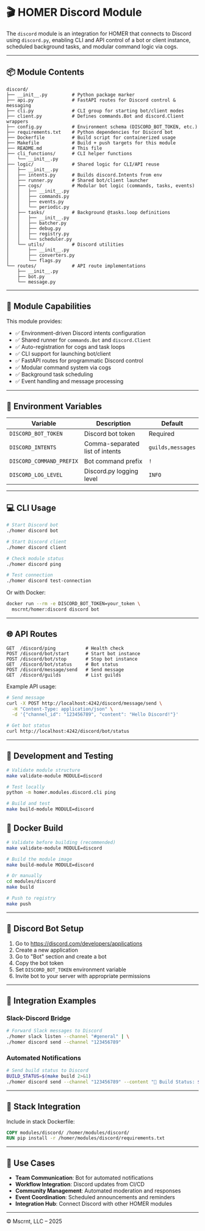 # 🎬 HOMER Discord Module

The `discord` module is an integration for HOMER that connects to Discord using `discord.py`, enabling CLI and API control of a bot or client instance, scheduled background tasks, and modular command logic via cogs.

---

## 📦 Module Contents

```text
discord/
├── __init__.py         # Python package marker
├── api.py              # FastAPI routes for Discord control & messaging
├── cli.py              # CLI group for starting bot/client modes
├── client.py           # Defines commands.Bot and discord.Client wrappers
├── config.py           # Environment schema (DISCORD_BOT_TOKEN, etc.)
├── requirements.txt    # Python dependencies for Discord bot
├── Dockerfile          # Build script for containerized usage
├── Makefile            # Build + push targets for this module
├── README.md           # This file
├── cli_functions/      # CLI helper functions
│   └── __init__.py
├── logic/              # Shared logic for CLI/API reuse
│   ├── __init__.py
│   ├── intents.py      # Builds discord.Intents from env
│   ├── runner.py       # Shared bot/client launcher
│   ├── cogs/           # Modular bot logic (commands, tasks, events)
│   │   ├── __init__.py
│   │   ├── commands.py
│   │   ├── events.py
│   │   └── periodic.py
│   ├── tasks/          # Background @tasks.loop definitions
│   │   ├── __init__.py
│   │   ├── batcher.py
│   │   ├── debug.py
│   │   ├── registry.py
│   │   └── scheduler.py
│   └── utils/          # Discord utilities
│       ├── __init__.py
│       ├── converters.py
│       └── flags.py
└── routes/             # API route implementations
    ├── __init__.py
    ├── bot.py
    └── message.py
```

---

## 🧠 Module Capabilities

This module provides:

* ✅ Environment-driven Discord intents configuration
* ✅ Shared runner for `commands.Bot` and `discord.Client`
* ✅ Auto-registration for cogs and task loops
* ✅ CLI support for launching bot/client
* ✅ FastAPI routes for programmatic Discord control
* ✅ Modular command system via cogs
* ✅ Background task scheduling
* ✅ Event handling and message processing

---

## 🔧 Environment Variables

| Variable                | Description                           | Default     |
| ----------------------- | ------------------------------------- | ----------- |
| `DISCORD_BOT_TOKEN`     | Discord bot token                     | Required    |
| `DISCORD_INTENTS`       | Comma-separated list of intents       | `guilds,messages` |
| `DISCORD_COMMAND_PREFIX`| Bot command prefix                    | `!`         |
| `DISCORD_LOG_LEVEL`     | Discord.py logging level             | `INFO`      |

---

## 💻 CLI Usage

```bash
# Start Discord bot
./homer discord bot

# Start Discord client
./homer discord client

# Check module status
./homer discord ping

# Test connection
./homer discord test-connection
```

Or with Docker:

```bash
docker run --rm -e DISCORD_BOT_TOKEN=your_token \
  mscrnt/homer:discord discord bot
```

---

## 🌐 API Routes

```http
GET  /discord/ping           # Health check
POST /discord/bot/start      # Start bot instance
POST /discord/bot/stop       # Stop bot instance
GET  /discord/bot/status     # Bot status
POST /discord/message/send   # Send message
GET  /discord/guilds         # List guilds
```

Example API usage:

```bash
# Send message
curl -X POST http://localhost:4242/discord/message/send \
  -H "Content-Type: application/json" \
  -d '{"channel_id": "123456789", "content": "Hello Discord!"}'

# Get bot status
curl http://localhost:4242/discord/bot/status
```

---

## 🧪 Development and Testing

```bash
# Validate module structure
make validate-module MODULE=discord

# Test locally
python -m homer.modules.discord.cli ping

# Build and test
make build-module MODULE=discord
```

## 🐳 Docker Build

```bash
# Validate before building (recommended)
make validate-module MODULE=discord

# Build the module image
make build-module MODULE=discord

# Or manually
cd modules/discord
make build

# Push to registry
make push
```

---

## 🤖 Discord Bot Setup

1. Go to https://discord.com/developers/applications
2. Create a new application
3. Go to "Bot" section and create a bot
4. Copy the bot token
5. Set `DISCORD_BOT_TOKEN` environment variable
6. Invite bot to your server with appropriate permissions

---

## 🔄 Integration Examples

### Slack-Discord Bridge
```bash
# Forward Slack messages to Discord
./homer slack listen --channel "#general" | \
./homer discord send --channel "123456789"
```

### Automated Notifications
```bash
# Send build status to Discord
BUILD_STATUS=$(make build 2>&1)
./homer discord send --channel "123456789" --content "🔨 Build Status: $BUILD_STATUS"
```

---

## 🧱 Stack Integration

Include in stack Dockerfile:

```dockerfile
COPY modules/discord/ /homer/modules/discord/
RUN pip install -r /homer/modules/discord/requirements.txt
```

---

## 🎯 Use Cases

* **Team Communication**: Bot for automated notifications
* **Workflow Integration**: Discord updates from CI/CD
* **Community Management**: Automated moderation and responses
* **Event Coordination**: Scheduled announcements and reminders
* **Integration Hub**: Connect Discord with other HOMER modules

---

© Mscrnt, LLC – 2025